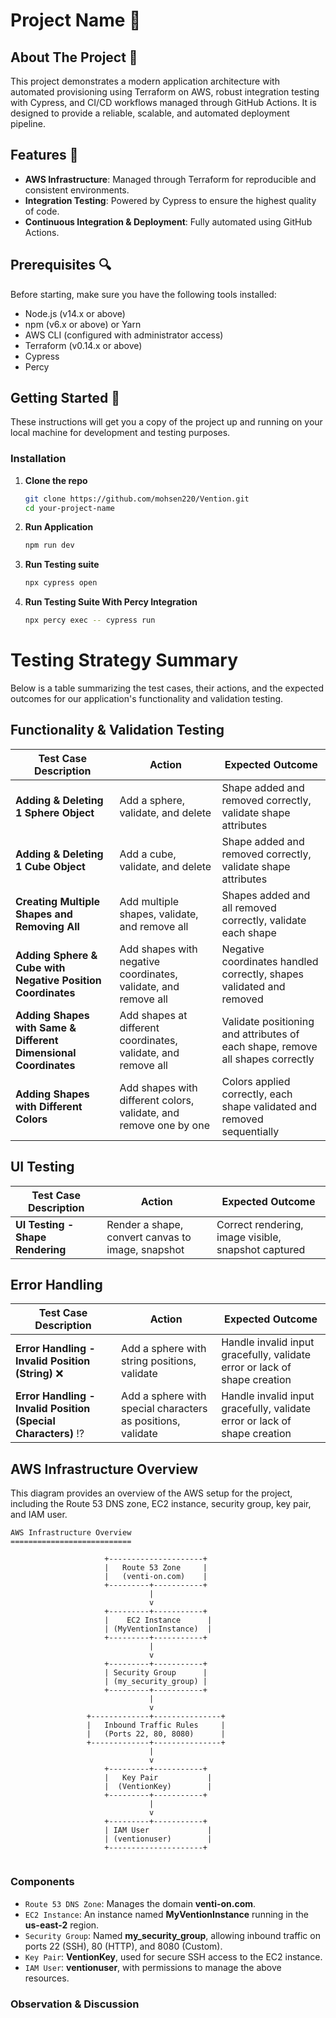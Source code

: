 # Project Name 🌟

## About The Project 📘

This project demonstrates a modern application architecture with automated provisioning using Terraform on AWS, robust integration testing with Cypress, and CI/CD workflows managed through GitHub Actions. It is designed to provide a reliable, scalable, and automated deployment pipeline.

## Features 🌟

- **AWS Infrastructure**: Managed through Terraform for reproducible and consistent environments.
- **Integration Testing**: Powered by Cypress to ensure the highest quality of code.
- **Continuous Integration & Deployment**: Fully automated using GitHub Actions.

## Prerequisites 🔍

Before starting, make sure you have the following tools installed:
- Node.js (v14.x or above)
- npm (v6.x or above) or Yarn
- AWS CLI (configured with administrator access)
- Terraform (v0.14.x or above)
- Cypress 
- Percy 

## Getting Started 🚀

These instructions will get you a copy of the project up and running on your local machine for development and testing purposes.

### Installation

1. **Clone the repo**
   ```sh
   git clone https://github.com/mohsen220/Vention.git
   cd your-project-name

2. **Run Application**
   ```sh
   npm run dev

3. **Run Testing suite**
   ```sh
   npx cypress open

4. **Run Testing Suite With Percy Integration**
   ```sh
   npx percy exec -- cypress run  

# Testing Strategy Summary

Below is a table summarizing the test cases, their actions, and the expected outcomes for our application's functionality and validation testing.

## Functionality & Validation Testing
| Test Case Description                                           | Action                                                  | Expected Outcome                                                   |
|-----------------------------------------------------------------|---------------------------------------------------------|--------------------------------------------------------------------|
| **Adding & Deleting 1 Sphere Object**                           | Add a sphere, validate, and delete                      | Shape added and removed correctly, validate shape attributes       |
| **Adding & Deleting 1 Cube Object**                             | Add a cube, validate, and delete                        | Shape added and removed correctly, validate shape attributes       |
| **Creating Multiple Shapes and Removing All**                   | Add multiple shapes, validate, and remove all           | Shapes added and all removed correctly, validate each shape        |
| **Adding Sphere & Cube with Negative Position Coordinates**     | Add shapes with negative coordinates, validate, and remove all | Negative coordinates handled correctly, shapes validated and removed |
| **Adding Shapes with Same & Different Dimensional Coordinates** | Add shapes at different coordinates, validate, and remove all | Validate positioning and attributes of each shape, remove all shapes correctly |
| **Adding Shapes with Different Colors**                         | Add shapes with different colors, validate, and remove one by one | Colors applied correctly, each shape validated and removed sequentially |

## UI Testing
| Test Case Description                             | Action                               | Expected Outcome                                    |
|---------------------------------------------------|--------------------------------------|-----------------------------------------------------|
| **UI Testing - Shape Rendering**                  | Render a shape, convert canvas to image, snapshot | Correct rendering, image visible, snapshot captured |

## Error Handling
| Test Case Description                             | Action                                   | Expected Outcome                                    |
|---------------------------------------------------|------------------------------------------|-----------------------------------------------------|
| **Error Handling - Invalid Position (String)** :x:          | Add a sphere with string positions, validate | Handle invalid input gracefully, validate error or lack of shape creation |
| **Error Handling - Invalid Position (Special Characters)** :interrobang: | Add a sphere with special characters as positions, validate | Handle invalid input gracefully, validate error or lack of shape creation |

## AWS Infrastructure Overview

This diagram provides an overview of the AWS setup for the project, including the Route 53 DNS zone, EC2 instance, security group, key pair, and IAM user.

```plaintext
AWS Infrastructure Overview
===========================

                     +---------------------+
                     |   Route 53 Zone     |
                     |   (venti-on.com)    |
                     +---------+-----------+
                               |
                               v
                     +---------+-----------+
                     |    EC2 Instance      |
                     | (MyVentionInstance)  |
                     +---------+-----------+
                               |
                               v
                     +---------+-----------+
                     | Security Group      |
                     | (my_security_group) |
                     +---------+-----------+
                               |
                               v
                 +-------------+---------------+
                 |   Inbound Traffic Rules     |
                 |   (Ports 22, 80, 8080)      |
                 +-------------+---------------+
                               |
                               v
                     +---------+-----------+
                     |   Key Pair           |
                     |  (VentionKey)        |
                     +---------+-----------+
                               |
                               v
                     +---------+-----------+
                     | IAM User             |
                     | (ventionuser)        |
                     +---------------------+


```
### Components

- `Route 53 DNS Zone`: Manages the domain **venti-on.com**.
- `EC2 Instance`: An instance named **MyVentionInstance** running in the **us-east-2** region.
- `Security Group`: Named **my_security_group**, allowing inbound traffic on ports 22 (SSH), 80 (HTTP), and 8080 (Custom).
- `Key Pair`: **VentionKey**, used for secure SSH access to the EC2 instance.
- `IAM User`: **ventionuser**, with permissions to manage the above resources.

### Observation & Discussion 




